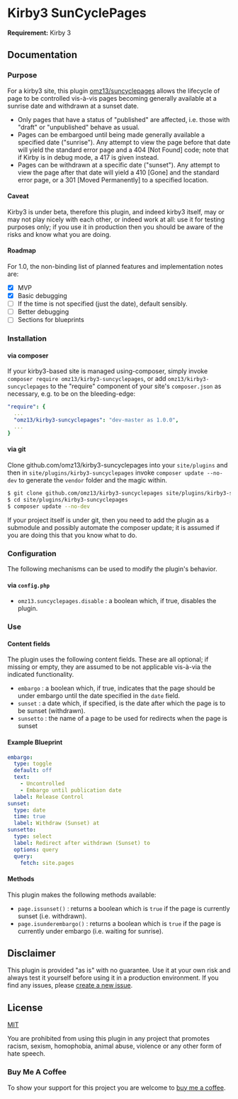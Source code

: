 # Kirby3 SunCyclePages

**Requirement:** Kirby 3

## Documentation

### Purpose

For a kirby3 site, this plugin [omz13/suncyclepages](https://github.com/omz13/kirby3-suncyclepages) allows the lifecycle of page to be controlled vis-à-vis pages becoming generally available at a sunrise date and withdrawn at a sunset date.

- Only pages that have a status of "published" are affected, i.e. those with "draft" or "unpublished" behave as usual.
- Pages can be embargoed until being made generally available a specified date ("sunrise"). Any attempt to view the page before that date will yield the standard error page and a 404 [Not Found] code; note that if Kirby is in debug mode, a 417 is given instead.
- Pages can be withdrawn at a specific date ("sunset"). Any attempt to view the page after that date will yield a 410 [Gone] and the standard error page, or a 301 [Moved Permanently] to a specified location. 

#### Caveat

Kirby3 is under beta, therefore this plugin, and indeed kirby3 itself, may or may not play nicely with each other, or indeed work at all: use it for testing purposes only; if you use it in production then you should be aware of the risks and know what you are doing.

#### Roadmap

For 1.0, the non-binding list of planned features and implementation notes are:

- [x] MVP
- [x] Basic debugging
- [ ] If the time is not specified (just the date), default sensibly.
- [ ] Better debugging
- [ ] Sections for blueprints

### Installation

#### via composer

If your kirby3-based site is managed using-composer, simply invoke `composer require omz13/kirby3-suncyclepages`, or add `omz13/kirby3-suncyclepages` to the "require" component of your site's `composer.json` as necessary, e.g. to be on the bleeding-edge:

```yaml
"require": {
  ...
  "omz13/kirby3-suncyclepages": "dev-master as 1.0.0",
  ...
}
```
#### via git

Clone github.com/omz13/kirby3-suncyclepages into your `site/plugins` and then in `site/plugins/kirby3-suncyclepages` invoke ``composer update --no-dev`` to generate the `vendor` folder and the magic within.

```sh
$ git clone github.com/omz13/kirby3-suncyclepages site/plugins/kirby3-suncyclepages
$ cd site/plugins/kirby3-suncyclepages
$ composer update --no-dev
```

If your project itself is under git, then you need to add the plugin as a submodule and possibly automate the composer update; it is assumed if you are doing this that you know what to do.

### Configuration

The following mechanisms can be used to modify the plugin's behavior.

#### via `config.php`

- `omz13.suncyclepages.disable` : a boolean which, if true, disables the plugin.

### Use

#### Content fields

The plugin uses the following content fields. These are all optional; if missing or empty, they are assumed to be not applicable vis-à-via the indicated functionality.

- `embargo` : a boolean which, if true, indicates that the page should be under embargo until the date specified in the `date` field.
- `sunset` : a date which, if specified, is the date after which the page is to be sunset (withdrawn).
- `sunsetto` : the name of a page to be used for redirects when the page is sunset

#### Example Blueprint

```yaml
embargo:
  type: toggle
  default: off
  text:
    - Uncontrolled
    - Embargo until publication date
  label: Release Control
sunset:
  type: date
  time: true
  label: Withdraw (Sunset) at
sunsetto:
  type: select
  label: Redirect after withdrawn (Sunset) to
  options: query
  query:
    fetch: site.pages
```

#### Methods

This plugin makes the following methods available:

- `page.issunset()` : returns a boolean which is `true` if the page is currently sunset (i.e. withdrawn).
- `page.isunderembargo()` : returns a boolean which is `true` if the page is currently under embargo (i.e. waiting for sunrise).

## Disclaimer

This plugin is provided "as is" with no guarantee. Use it at your own risk and always test it yourself before using it in a production environment. If you find any issues, please [create a new issue](https://github.com/omz13/kirby3-suncyclepages/issues/new).

## License

[MIT](https://opensource.org/licenses/MIT)

You are prohibited from using this plugin in any project that promotes racism, sexism, homophobia, animal abuse, violence or any other form of hate speech.

### Buy Me A Coffee

To show your support for this project you are welcome to [buy me a coffee](https://buymeacoff.ee/omz13).

<!-- If you are using this plugin on a kirby3 site that has a Personal licence, to show your support for this project you are welcome to [buy me a coffee](https://buymeacoff.ee/omz13).

If you are using this plugin with a kirby3 site that has a Pro licence, to show your support for this project you are greatly encouraged to [buy me a coffee](https://buymeacoff.ee/omz13).
-->
